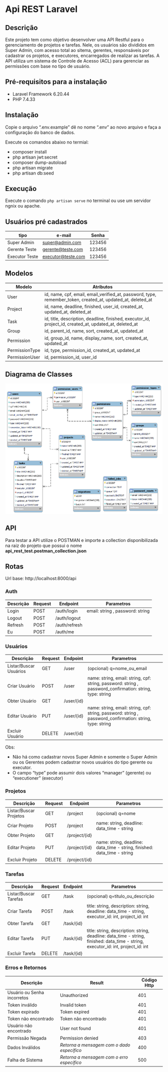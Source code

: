# Api REST Laravel

## Descrição

Este projeto tem como objetivo desenvolver uma API Restful para o gerenciamento de projetos e tarefas. Nele, os usuários são divididos em Super Admin, com acesso total ao sitema, gerentes, responsáveis por cadastrar os projetos, e executores, encarregados de realizar as tarefas. A API utiliza um sistema de Controle de Acesso (ACL) para gerenciar as permissões com base no tipo de usuário.

## Pré-requisitos para a instalação

- Laravel Framework 6.20.44
- PHP 7.4.33

## Instalação

Copie o arquivo “.env.example” dê no nome “.env” ao novo arquivo e faça a configuração do banco de dados.

Execute os comandos abaixo no termial:
- composer install
- php artisan jwt:secret
- composer dump-autoload
- php artisan migrate
- php artisan db:seed

## Execução

Execute o comando `php artisan serve` no terminal ou use um servidor ngnix ou apache.

## Usuários pré cadastrados

| tipo | e-mail  | Senha |
|--|--|--|
| Super Admin | super@admin.com | 123456 |
| Gerente Teste | gerente@teste.com | 123456 |
| Executor Teste | executor@teste.com | 123456 |

## Modelos

| Modelo | Atributos |
|--|--|
| User | id, name, cpf, email, email_verified_at, password, type, remember_token, created_at, updated_at, deleted_at |
| Project | id, name, deadline, finished, user_id, created_at, updated_at, deleted_at |
| Task | id, title, description, deadline, finished, executor_id, project_id, created_at, updated_at, deleted_at |
| Group | id, parent_id, name, sort, created_at, updated_at |
| Permission | id, group_id, name, display_name, sort, created_at, updated_at |
| PermissionType | id, type, permission_id, created_at, updated_at |
| PermissionUser | id, permission_id, user_id |

## Diagrama de Classes

![ER](Diagram.png)

## API

Para testar a API utilize o POSTMAN e importe a collection disponibilizada na raiz do projeto que possui o nome **api_rest_test.postman_collection.json**

## Rotas

Url base: http://localhost:8000/api

### Auth
| Descrição | Request | Endpoint | Parametros |
|--|--|--|--|
| Login | POST | /auth/login | email: string , password: string |
| Logout | POST | /auth/logout | |
| Refresh | POST | /auth/refresh | |
| Eu | POST | /auth/me | |

### Usuários

| Descrição | Request | Endpoint | Parametros |
|--|--|--|--|
| Listar/Buscar Usuários | GET | /user | (opcional) q=nome_ou_email |
| Criar Usuário | POST | /user | name: string, email: string, cpf: string, password: string , password_confirmation: string, type: string |
| Obter Usuário | GET | /user/{id} |  |
| Editar Usuário | PUT | /user/{id} | name: string, email: string, cpf: string, password: string , password_confirmation: string, type: string |
| Excluir Usuário | DELETE | /user/{id} |  |

Obs:
* Não há como cadastrar novos Super Admin e somente o Super Admin ou os Gerentes podem cadastrar novos usuários do tipo gerente ou executor.
* O campo “type” pode assumir dois valores “manager” (gerente) ou “executioner” (executor)

### Projetos

| Descrição | Request | Endpoint | Parametros |
|--|--|--|--|
| Listar/Buscar Projetos | GET | /project | (opcional) q=nome |
| Criar Projeto | POST | /project | name: string, deadline: data_time - string |
| Obter Projeto | GET | /project/{id} |  |
| Editar Projeto | PUT | /project/{id} | name: string, deadline: data_time - string, finished: data_time - string |
| Excluir Projeto | DELETE | /project/{id} |  |

### Tarefas

| Descrição | Request | Endpoint | Parametros |
|--|--|--|--|
| Listar/Buscar Tarefas | GET | /task | (opcional) q=título_ou_descrição |
| Criar Tarefa | POST | /task | title: string, description: string, deadline: data_time - string, executor_id: int, project_id: int |
| Obter Tarefa | GET | /task/{id} |  |
| Editar Tarefa | PUT | /task/{id} | title: string, description: string, deadline: data_time - string, finished: data_time - string, executor_id: int, project_id: int |
| Excluir Tarefa | DELETE | /task/{id} |  |

### Erros e Retornos
| Descrição | Result | Código Http |
|--|--|--|
| Usuário ou Senha incorretos | Unauthorized | 401 |
| Token inválido | Invalid token | 401 |
| Token expirado | Token expired | 401 |
| Token não encontrado | Token não encontrado | 401 |
| Usuário não encontrado | User not found | 401 |
| Permissão Negada | Permission denied | 403 |
| Dados Inválidos | *Retorna a mensagem com o dado específico* | 400 |
| Falha de Sistema | *Retorna a mensagem com o erro específico* | 500 |